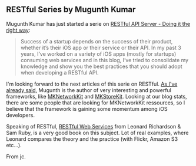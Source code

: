 ## RESTful Series by Mugunth Kumar

Mugunth Kumar has just started a serie on [RESTful API Server - Doing it the right way](http://blog.mugunthkumar.com/articles/restful-api-server-doing-it-the-right-way-part-1/):

> Success of a startup depends on the success of their product, whether it’s 
> their iOS app or their service or their API. In my past 3 years, I’ve worked 
> on a variety of iOS apps (mostly for startups) consuming web services and in 
> this blog, I’ve tried to consolidate my knowledge and show you the best 
> practices that you should adopt when developing a RESTful API.

I'm looking forward to the next articles of this serie on RESTful. [As I've already said](http://blog.manbolo.com/2012/01/04/asihttprequest-is-dead.-long-live-mknetworkkit), Mugunth is the author of very interesting and powerful frameworks, like [MKNetworkKit](http://blog.mugunthkumar.com/products/ios-framework-introducing-mknetworkkit) and [MKStoreKit](http://blog.mugunthkumar.com/coding/using-mkstorekit-in-your-apps/). Looking at our blog stats, there are some people that are looking for MKNetworkKit ressources, so I believe that the framework is gaining some momentum among iOS developers.

Speaking of RESTful, [RESTful Web Services](http://www.amazon.com/Restful-Web-Services-Leonard-Richardson/dp/0596529260) from Leonard Richardson & Sam Ruby, is a very good book on this subject. Lot of real examples, where Leonard compares the theory and the practice (with Flickr, Amazon S3 etc...).

From jc.
 